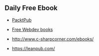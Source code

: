 ## Daily Free Ebook 
* [PacktPub](https://www.packtpub.com/packt/offers/free-learning)

* [Free Webdev books](https://medium.com/wd-tips-tricks/free-ebooks-for-web-designers-developers-3c2619cffa6b)

* http://www.c-sharpcorner.com/ebooks/

* https://leanpub.com/
